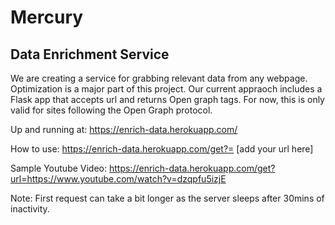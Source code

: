 # Mercury 

## Data Enrichment Service 

We are creating a service for grabbing relevant data from any webpage. Optimization is a major part of this project. Our current appraoch
includes a Flask app that accepts url and returns Open graph tags. For now, this is only valid for sites following the Open Graph protocol.

Up and running at: https://enrich-data.herokuapp.com/

How to use: https://enrich-data.herokuapp.com/get?= [add your url here] 

Sample Youtube Video: https://enrich-data.herokuapp.com/get?url=https://www.youtube.com/watch?v=dzqpfu5izjE

Note: First request can take a bit longer as the server sleeps after 30mins of inactivity.

